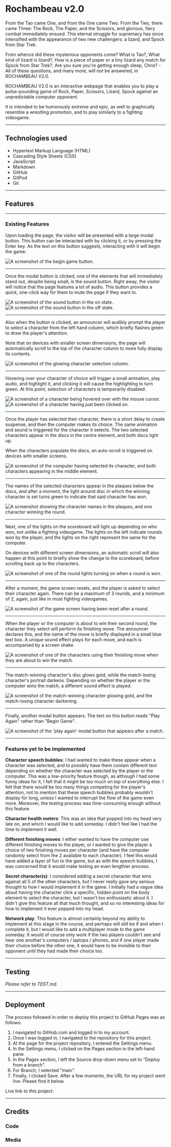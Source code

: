 # Rochambeau v2.0

From the Tao came One, and from the One came Two. From the Two, there came Three: The Rock, The Paper, and the Scissors, and glorious, fiery combat immediately ensued. This eternal struggle for supremacy has since intensified with the appearance of two new challengers: a lizard, and Spock from Star Trek. 

From whence did these mysterious opponents come? What is Tao?, What kind of lizard is lizard?, How is a piece of paper or a tiny lizard any match for Spock from Star Trek?, Are you sure you're getting enough sleep, Chris? - All of these questions, and many more, will <em>not</em> be answered, in ROCHAMBEAU V2.0.

ROCHAMBEAU V2.0 is an interactive webpage that enables you to play a pulse-pounding game of Rock, Paper, Scissors, Lizard, Spock against an unpredictable computer opponent.

It is intended to be humorously extreme and epic, as well to graphically resemble a wrestling promotion, and to play similarly to a fighting videogame.

<hr>

## Technologies used
<ul>
    <li>Hypertext Markup Language (HTML)</li>
    <li>Cascading Style Sheets (CSS)</li>
    <li>JavaScript</li>
    <li>Markdown</li>
    <li>GitHub</li>
    <li>GitPod</li>
    <li>Git</li>
</ul>
<hr>

## Features

<hr>

### Existing Features

Upon loading the page, the visitor will be presented with a large modal button. This button can be interacted with by clicking it, or by pressing the Enter key. As the text on this button suggests, interacting with it will begin the game:

<img src="assets/images/screenshot-01-modal-begin-game-button-screenshot.jpg" alt="A screenshot of the begin game button.">
<hr>

Once the modal button is clicked, one of the elements that will immediately stand out, despite being small, is the sound button. Right away, the visitor will notice that the page features a lot of audio. This button provides a quick, one-click way for them to mute the page if they want to.

<img src="assets/images/screenshot-02-sound-button-sound-on-screenshot.jpg" alt="A screenshot of the sound button in the on state.">
<img src="assets/images/screenshot-03-sound-button-sound-off-screenshot.jpg" alt="A screenshot of the sound button in the off state.">
<hr>

Also when the button is clicked, an announcer will audibly prompt the player to select a character from the left hand column, which briefly flashes green to draw the player's attention.

Note that on devices with smaller screen dimensions, the page will automatically scroll to the top of the character column to more fully display its contents.

<img src="assets/images/screenshot-04-character-select-glow-screenshot.jpg" alt="A screenshot of the glowing character selection column.">
<hr>

Hovering over your character of choice will trigger a small animation, play audio, and highlight it, and clicking it will cause the highlighting to turn green. At this point, selection of characters is temporarily disabled.

<img src="assets/images/screenshot-05-hover-over-fighter-highlight-screenshot.jpg" alt="A screenshot of a character being hovered over with the mouse cursor.">
<img src="assets/images/screenshot-06-click-fighter-highlight-screenshot.jpg" alt="A screenshot of a character having just been clicked on.">
<hr>

Once the player has selected their character, there is a short delay to create suspense, and then the computer makes its choice. The same animation and sound is triggered for the character it selects. The two selected characters appear in the discs in the centre element, and both discs light up.

When the characters populate the discs, an auto-scroll is triggered on devices with smaller screens.

<img src="assets/images/screenshot-07-cpu-selects-character-both-appear-in-middle-screenshot.jpg" alt="A screenshot of the computer having selected its character, and both characters appearing in the middle element.">
<hr>

The names of the selected characters appear in the plaques below the discs, and after a moment, the light around disc in which the winning character is set turns green to indicate that said character has won.

<img src="assets/images/screenshot-08-names-appear-below-and-winning-character-glows-green-screenshot.jpg" alt="A screenshot showing the character names in the plaques, and one character winning the round.">
<hr>

Next, one of the lights on the scoreboard will light up depending on who won, not unlike a fighting videogame. The lights on the left indicate rounds won by the player, and the lights on the right represent the same for the computer. 

On devices with different screen dimensions, an automatic scroll will also happen at this point to briefly show the change to the scoreboard, before scrolling back up to the characters.

<img src="assets/images/screenshot-09-lights-turn-on-for-each-win-screenshot.jpg" alt="A screenshot of one of the round lights turning on when a round is won.">
<hr>

After a moment, the game screen resets, and the player is asked to select their character again. There can be a maximum of 3 rounds, and a minimum of 2, again, just like in most fighting videogames.

<img src="assets/images/screenshot-10-fighters-reset-after-round-screenshot.jpg" alt="A screenshot of the game screen having been reset after a round.">
<hr>

When the player or the computer is about to win their second round, the character they select will perform its finishing move. The announcer declares this, and the name of the move is briefly displayed in a small blue text box. A unique sound effect plays for each move, and each is accompanied by a screen shake.

<img src="assets/images/screenshot-11-fighter-uses-ultimate-attack-when-about to-win-match-screenshot.jpg" alt="A screenshot of one of the characters using their finishing move when they are about to win the match.">
<hr>

The match-winning character's disc glows gold, while the match-losing character's portrait darkens. Depending on whether the player or the computer wins the match, a different sound effect is played.

<img src="assets/images/screenshot-12-match-winner-glows-gold-and-loser-darkens-screenshot.jpg" alt="A screenshot of the match-winning character glowing gold, and the match-losing character darkening.">
<hr>

Finally, another modal button appears. The text on this button reads "Play Again" rather than "Begin Game".

<img src="assets/images/screenshot-13-play-again-modal-button-appears-after-match-end-screenshot.jpg" alt="A screenshot of the 'play again' modal button that appears after a match.">
<hr>

### Features yet to be implemented

<strong>Character speech bubbles</strong>: I had wanted to make these appear when a character was selected, and to possibly have them contain different text depending on whether the character was selected by the player or the computer. This was a low-priority feature though, as although I had some funny ideas for it, I felt that it might be too much on top of everything else. I felt that there would be too many things competing for the player's attention, not to mention that these speech bubbles probably wouldn't display for long, unless I wanted to interrupt the flow of the game even more. Moreover, the testing process was time-consuming enough without this feature.

<strong>Character health meters</strong>: This was an idea that popped into my head very late on, and which I would like to add someday. I didn't feel like I had the time to implement it well.

<strong>Different finishing moves</strong>: I either wanted to have the computer use different finishing moves to the player, or I wanted to give the player a choice of two finishing moves per character (and have the computer randomly select from the 2 available to each character). I feel this would have added a layer of fun to the game, but as with the speech bubbles, I was concerned that it would make testing an even lengthier process.

<strong>Secret character(s)</strong>: I considered adding a secret character that wins against all 5 of the other characters, but I never really gave any serious thought to how I would implement it in the game. I initially had a vague idea about having the character click a specific, hidden point on the body element to select the character, but I wasn't too enthusiastic about it. I didn't give this feature all that much thought, and so no interesting ideas for how to implement it ever popped into my head.

<strong>Network play</strong>: This feature is almost certainly beyond my ability to implement at this stage in the course, and perhaps will still be if and when I complete it, but I would like to add a multiplayer mode to the game someday. It would of course only work if the two players couldn't see and hear one another's computers / laptops / phones, and if one player made their choice before the other one, it would have to be invisible to their opponent until they had made their choice too. 

<hr>

## Testing

<em>Please refer to TEST.md.</em>
<hr>

## Deployment

The process followed in order to deploy this project to GitHub Pages was as follows:
<ol>
    <li>I navigated to GitHub.com and logged in to my account.</li>
    <li>Once I was logged in, I navigated to the repository for this project.</li>
    <li>At the page for the project repository, I entered the Settings menu.</li>
    <li>In the Settings menu, I clicked on the Pages section in the left-hand pane.</li>
    <li>In the Pages section, I left the Source drop-down menu set to "Deploy from a branch".</li>
    <li>For Branch, I selected "main".</li>
    <li>Finally, I clicked Save. After a few moments, the URL for my project went live. Please find it below.</li>
</ol>

Live link to this project: 
<hr>

## Credits

### Code

### Media

